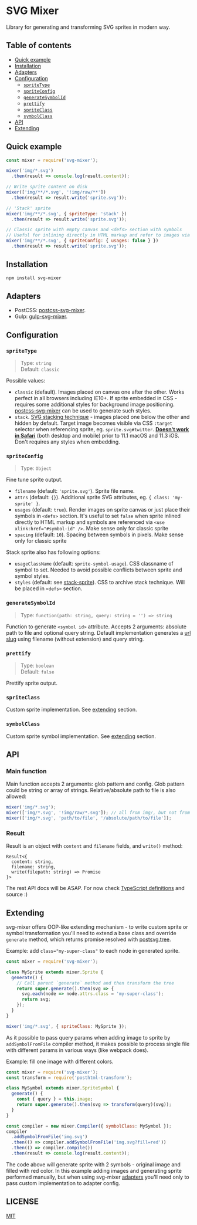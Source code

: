 # SVG Mixer

Library for generating and transforming SVG sprites in modern way.

## Table of contents

- [Quick example](#quick-example)
- [Installation](#installation)
- [Adapters](#adapters)
- [Configuration](#configuration)
  - [`spriteType`](#spriteType)
  - [`spriteConfig`](#spriteConfig)
  - [`generateSymbolId`](#generateSymbolId)
  - [`prettify`](#prettify)
  - [`spriteClass`](#spriteClass)
  - [`symbolClass`](#symbolClass)
- [API](#api)
- [Extending](#extending)

## Quick example

```js
const mixer = require('svg-mixer');

mixer('img/*.svg')
  .then(result => console.log(result.content));

// Write sprite content on disk
mixer(['img/**/*.svg', '!img/raw/**'])
  .then(result => result.write('sprite.svg'));

// 'Stack' sprite
mixer('img/**/*.svg', { spriteType: 'stack' })
  .then(result => result.write('sprite.svg'));

// Classic sprite with empty canvas and <defs> section with symbols
// Useful for inlining directly in HTML markup and refer to images via <use xlink:href="#symbol-id" />
mixer('img/**/*.svg', { spriteConfig: { usages: false } })
  .then(result => result.write('sprite.svg'));
```

## Installation

```bash
npm install svg-mixer
```

## Adapters

- PostCSS: [postcss-svg-mixer](https://github.com/kisenka/svg-mixer/tree/master/packages/postcss-svg-mixer).
- Gulp: [gulp-svg-mixer](https://github.com/kisenka/svg-mixer/tree/master/packages/gulp-svg-mixer).

## Configuration

<a id="spriteType"></a>
### `spriteType`

> Type: `string`<br>
> Default: `classic`

Possible values:
- `classic` (default). Images placed on canvas one after the other. Works perfect 
   in all browsers including IE10+. If sprite embedded in CSS - requires some 
   additional styles for background image positioning. [postcss-svg-mixer](https://github.com/kisenka/svg-mixer/tree/master/packages/postcss-svg-mixer) 
   can be used to generate such styles.
- `stack`. [SVG stacking technique](https://css-tricks.com/svg-fragment-identifiers-work/#article-header-id-4) - 
   images placed one below the other and hidden by default. Target image becomes 
   visible via CSS `:target` selector when referencing sprite, eg. `sprite.svg#twitter`.
   **[Doesn't work in Safari](https://caniuse.com/#search=svg%20fragment)** (both desktop and mobile) 
   prior to 11.1 macOS and 11.3 iOS. Don't requires any styles when embedding.

<a id="spriteConfig"></a>
### `spriteConfig`

> Type: `Object`

Fine tune sprite output.

- `filename` (default: `'sprite.svg'`). Sprite file name.
- `attrs` (default: `{}`). Additional sprite SVG attributes, eg. `{ class: 'my-sprite' }`.
- `usages` (default: `true`). Render images on sprite canvas or just place their symbols in
  `<defs>` section. It's useful to set `false` when sprite inlined directly to HTML 
  markup and symbols are referenced via `<use xlink:href="#symbol-id" />`. 
  Make sense only for classic sprite
- `spacing` (default: `10`). Spacing between symbols in pixels. Make sense only for classic sprite 

Stack sprite also has following options:
- `usageClassName` (default: `sprite-symbol-usage`). CSS classname of symbol to set.
  Needed to avoid possible conflicts between sprite and symbol styles.
- `styles` (default: see [stack-sprite](lib/stack-sprite.js)). CSS to archive stack technique. 
  Will be placed in `<defs>` section.

<a id="generateSymbolId"></a>
### `generateSymbolId`

> Type: `function(path: string, query: string = '') => string`

Function to generate `<symbol id>` attribute. 
Accepts 2 arguments: absolute path to file and optional query string.
Default implementation generates a [url slug](https://www.npmjs.com/package/url-slug) using filename (without extension) and query string.

<a id="prettify"></a>
### `prettify`

> Type: `boolean`<br>
> Default: `false`

Prettify sprite output.

<a id="spriteClass"></a>
### `spriteClass`

Custom sprite implementation. See [extending](#extending) section.

<a id="symbolClass"></a>
### `symbolClass`

Custom sprite symbol implementation. See [extending](#extending) section.

## API

### Main function

Main function accepts 2 arguments: glob pattern and config.
Glob pattern could be string or array of strings. Relative/absolute path to file is also allowed:

```js
mixer('img/*.svg');
mixer(['img/*.svg', '!img/raw/*.svg']); // all from img/, but not from img/raw/
mixer(['img/*.svg', 'path/to/file', '/absolute/path/to/file']);
```

### Result

Result is an object with `content` and `filename` fields, and `write()` method:
```
Result<{
  content: string,
  filename: string,
  write(filepath: string) => Promise
}>
```

The rest API docs will be ASAP. For now check [TypeScript definitions](svgmixer.d.ts) and source :)

## Extending 

svg-mixer offers OOP-like extending mechanism - to write custom sprite or symbol 
transformation you'll need to extend a base class and override `generate` method,
which returns promise resolved with [postsvg.tree](https://github.com/kisenka/svg-mixer/tree/master/packages/postsvg#tree).

Example: add `class="my-super-class"` to each node in generated sprite.

```js
const mixer = require('svg-mixer');

class MySprite extends mixer.Sprite {
  generate() {
    // Call parent `generate` method and then transform the tree
    return super.generate().then(svg => {
      svg.each(node => node.attrs.class = 'my-super-class');
      return svg;
    });
  }
}

mixer('img/*.svg', { spriteClass: MySprite });
```

As it possible to pass query params when adding image to sprite by `addSymbolFromFile` 
compiler method, it makes possible to process single file with different params 
in various ways (like webpack does).

Example: fill one image with different colors.

```js
const mixer = require('svg-mixer');
const transform = require('posthtml-transform');

class MySymbol extends mixer.SpriteSymbol {
  generate() {
    const { query } = this.image;
    return super.generate().then(svg => transform(query)(svg));
  }
}

const compiler = new mixer.Compiler({ symbolClass: MySymbol });
compiler
  .addSymbolFromFile('img.svg')
  .then(() => compiler.addSymbolFromFile('img.svg?fill=red'))
  .then(() => compiler.compile())
  .then(result => console.log(result.content));
```

The code above will generate sprite with 2 symbols - original image and filled with red color.
In this example adding images and generating sprite performed manually, but when 
using svg-mixer [adapters](#adapters) you'll need only to pass custom implementation 
to adapter config.

## LICENSE

[MIT](https://github.com/JetBrains/svg-mixer/blob/master/LICENSE)
